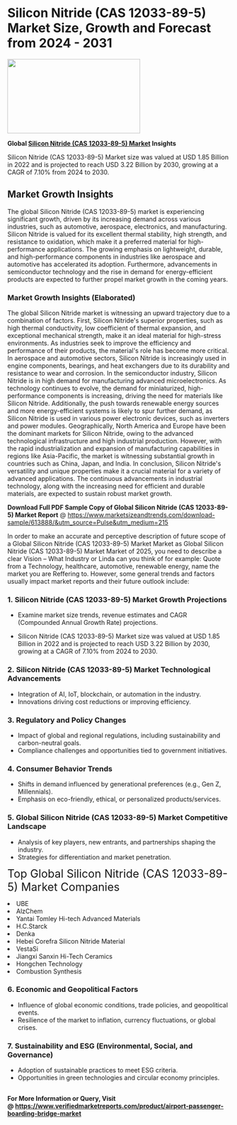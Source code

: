 <H1>Silicon Nitride (CAS 12033-89-5) Market Size, Growth and Forecast from 2024 - 2031</H1><img class="aligncenter size-medium wp-image-584254" src="https://thirdeyenews.in/wp-content/uploads/2024/09/Global-Market-Research-300x168.jpeg" alt="" width="300" height="168" /><p><strong>Global&nbsp;<a href="https://www.marketsizeandtrends.com/download-sample/613888/&amp;utm_source=Pulse&amp;utm_medium=215">Silicon Nitride (CAS 12033-89-5) Market</a> Insights</strong></p><p>Silicon Nitride (CAS 12033-89-5) Market size was valued at USD 1.85 Billion in 2022 and is projected to reach USD 3.22 Billion by 2030, growing at a CAGR of 7.10% from 2024 to 2030.</p><p><h2>Market Growth Insights</h2> The global Silicon Nitride (CAS 12033-89-5) market is experiencing significant growth, driven by its increasing demand across various industries, such as automotive, aerospace, electronics, and manufacturing. Silicon Nitride is valued for its excellent thermal stability, high strength, and resistance to oxidation, which make it a preferred material for high-performance applications. The growing emphasis on lightweight, durable, and high-performance components in industries like aerospace and automotive has accelerated its adoption. Furthermore, advancements in semiconductor technology and the rise in demand for energy-efficient products are expected to further propel market growth in the coming years. <h3>Market Growth Insights (Elaborated)</h3> The global Silicon Nitride market is witnessing an upward trajectory due to a combination of factors. First, Silicon Nitride's superior properties, such as high thermal conductivity, low coefficient of thermal expansion, and exceptional mechanical strength, make it an ideal material for high-stress environments. As industries seek to improve the efficiency and performance of their products, the material's role has become more critical. In aerospace and automotive sectors, Silicon Nitride is increasingly used in engine components, bearings, and heat exchangers due to its durability and resistance to wear and corrosion. In the semiconductor industry, Silicon Nitride is in high demand for manufacturing advanced microelectronics. As technology continues to evolve, the demand for miniaturized, high-performance components is increasing, driving the need for materials like Silicon Nitride. Additionally, the push towards renewable energy sources and more energy-efficient systems is likely to spur further demand, as Silicon Nitride is used in various power electronic devices, such as inverters and power modules. Geographically, North America and Europe have been the dominant markets for Silicon Nitride, owing to the advanced technological infrastructure and high industrial production. However, with the rapid industrialization and expansion of manufacturing capabilities in regions like Asia-Pacific, the market is witnessing substantial growth in countries such as China, Japan, and India. In conclusion, Silicon Nitride's versatility and unique properties make it a crucial material for a variety of advanced applications. The continuous advancements in industrial technology, along with the increasing need for efficient and durable materials, are expected to sustain robust market growth. </p><p><span class=""><strong>Download Full PDF Sample Copy of Global Silicon Nitride (CAS 12033-89-5) Market Report</strong> @ <a href="https://www.marketsizeandtrends.com/download-sample/613888/&amp;utm_source=Pulse&amp;utm_medium=215" target="_blank">https://www.marketsizeandtrends.com/download-sample/613888/&amp;utm_source=Pulse&amp;utm_medium=215</a></span></p><p>In order to make an accurate and perceptive description of future scope of a Global&nbsp;Silicon Nitride (CAS 12033-89-5) Market Market as Global&nbsp;Silicon Nitride (CAS 12033-89-5) Market Market of 2025, you need to describe a clear Vision &ndash; What Industry or Linda can you think of for example: Quote from a Technology, healthcare, automotive, renewable energy, name the market you are Reffering to. However, some general trends and factors usually impact market reports and their future outlook include:</p><h3>1.&nbsp;<strong>Silicon Nitride (CAS 12033-89-5) Market Growth Projections</strong></h3><ul><li>Examine market size trends, revenue estimates and CAGR (Compounded Annual Growth Rate) projections.</li><li><p>Silicon Nitride (CAS 12033-89-5) Market size was valued at USD 1.85 Billion in 2022 and is projected to reach USD 3.22 Billion by 2030, growing at a CAGR of 7.10% from 2024 to 2030.</p></li></ul><h3>2.&nbsp;<strong>Silicon Nitride (CAS 12033-89-5) Market Technological Advancements</strong></h3><ul><li>Integration of AI, IoT, blockchain, or automation in the industry.</li><li>Innovations driving cost reductions or improving efficiency.</li></ul><h3>3.&nbsp;<strong>Regulatory and Policy Changes</strong></h3><ul><li>Impact of global and regional regulations, including sustainability and carbon-neutral goals.</li><li>Compliance challenges and opportunities tied to government initiatives.</li></ul><h3>4.&nbsp;<strong>Consumer Behavior Trends</strong></h3><ul><li>Shifts in demand influenced by generational preferences (e.g., Gen Z, Millennials).</li><li>Emphasis on eco-friendly, ethical, or personalized products/services.</li></ul><h3>5.&nbsp;<strong>Global Silicon Nitride (CAS 12033-89-5) Market Competitive Landscape</strong></h3><ul><li>Analysis of key players, new entrants, and partnerships shaping the industry.</li><li>Strategies for differentiation and market penetration.</li></ul><p data-pm-slice="1 1 []"><span style="color: inherit; font-family: inherit; font-size: 25px;">Top Global Silicon Nitride (CAS 12033-89-5) Market Companies</span></p><div class="" data-test-id=""><p><li> UBE</li><li> AlzChem</li><li> Yantai Tomley Hi-tech Advanced Materials</li><li> H.C.Starck</li><li> Denka</li><li> Hebei Corefra Silicon Nitride Material</li><li> VestaSi</li><li> Jiangxi Sanxin Hi-Tech Ceramics</li><li> Hongchen Technology</li><li> Combustion Synthesis</li></p></div><h3>6.&nbsp;<strong>Economic and Geopolitical Factors</strong></h3><ul><li>Influence of global economic conditions, trade policies, and geopolitical events.</li><li>Resilience of the market to inflation, currency fluctuations, or global crises.</li></ul><h3>7.&nbsp;<strong>Sustainability and ESG (Environmental, Social, and Governance)</strong></h3><ul><li>Adoption of sustainable practices to meet ESG criteria.</li><li>Opportunities in green technologies and circular economy principles.</li></ul><h2><strong style="font-size: 14px;">For More Information or Query, Visit @&nbsp;</strong><a style="background-color: #ffffff; font-size: 14px;" href="https://www.marketsizeandtrends.com/report/silicon-nitride-cas-12033-89-5-market/" target="_blank">https://www.verifiedmarketreports.com/product/airport-passenger-boarding-bridge-market</a></h2>
